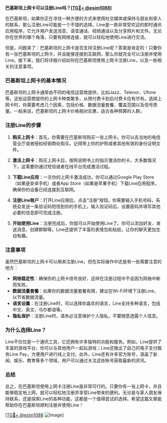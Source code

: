 **巴基斯坦上网卡可以注册Line吗？[[TG💪+ @esim1088](https://t.me/s/esim1088)]**

在巴基斯坦，如果你正在寻找一种方便的方式来使用社交媒体或保持与朋友和家人的联系，那么注册Line可能是一个不错的选择。Line是一款非常受欢迎的即时通讯应用程序，它允许用户发送消息、语音通话、视频通话以及分享照片和文件。无论你在世界的哪个角落，只要有网络连接，就可以轻松地使用Line进行交流。

但是，问题来了：巴基斯坦的上网卡是否支持注册Line呢？答案是肯定的！只要你有一张巴基斯坦的上网卡，并且能够连接到互联网，那么你就完全可以注册并使用Line。接下来，我们将详细介绍如何在巴基斯坦使用上网卡注册Line，以及一些相关的注意事项。

### **巴基斯坦上网卡的基本情况**

巴基斯坦的上网卡通常由不同的电信运营商提供，比如Jazz、Telenor、Ufone等。这些运营商提供的上网卡种类繁多，从预付费卡到后付费卡应有尽有。选择上网卡时，你需要考虑几个因素，包括价格、数据流量套餐、覆盖范围以及信号质量。一般来说，巴基斯坦的上网卡价格相对实惠，适合各种预算的人群。

### **注册Line的步骤**

1. **购买上网卡**：首先，你需要在巴基斯坦购买一张上网卡。你可以去当地的电信营业厅或者授权经销商处购买。记得带上你的护照或者其他有效的身份证明文件。

2. **激活上网卡**：购买上网卡后，按照说明书上的指示激活你的卡。大多数情况下，这需要你通过短信或者在线平台完成激活过程。

3. **下载Line应用**：一旦你的上网卡激活成功，你可以通过Google Play Store（如果是安卓手机）或者App Store（如果是苹果手机）下载Line应用程序。确保你的设备已经连接到互联网。

4. **注册Line账户**：打开Line应用后，点击“注册”按钮。你需要输入手机号码，系统会发送一条验证码短信到你的手机上。输入验证码后，设置密码并填写其他必要的信息即可完成注册。

5. **开始使用Line**：注册完成后，你就可以开始使用Line了。你可以添加好友、发送消息、创建群聊等。Line还提供了丰富的表情包和贴纸，让你的聊天更加生动有趣。

### **注意事项**

虽然巴基斯坦的上网卡可以用来注册Line，但在实际操作中还是有一些需要注意的地方：

- **网络稳定性**：确保你的上网卡信号良好，这样在注册过程中不会因为网络中断而失败。
- **数据流量套餐**：如果你的数据流量套餐有限，建议在Wi-Fi环境下注册Line，以节省数据流量。
- **语言设置**：在注册Line时，可以选择你喜欢的语言，Line支持多种语言，包括中文、英文、乌尔都语等。
- **隐私保护**：注册Line时，请务必注意保护个人隐私，不要随意透露个人信息。

### **为什么选择Line？**

Line不仅仅是一个通讯工具，它还拥有许多独特的功能和服务。例如，Line提供了丰富的游戏平台，你可以与其他用户一起玩游戏；Line还推出了自己的电子支付服务Line Pay，方便用户进行线上支付。此外，Line还有许多官方账号，涵盖了新闻、娱乐、教育等多个领域，用户可以通过关注这些账号获取最新的资讯。

### **总结**

总之，在巴基斯坦使用上网卡注册Line是非常可行的。只要你有一张上网卡，并且能够稳定地上网，就可以轻松地注册并享受Line带来的便利。无论是与家人朋友保持联系，还是探索Line的各种功能，这都是一个值得尝试的选择。希望这篇文章能帮助你在巴基斯坦顺利注册并使用Line！

[[TG💪+ @esim1088](https://t.me/s/esim1088) ![Image](https://i.postimg.cc/4NQfJmqS/Snipaste-2025-05-13-00-14-12.png)]